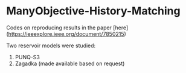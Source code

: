 # ManyObjective-History-Matching

Codes on reproducing results in the paper [here] (https://ieeexplore.ieee.org/document/7850215)

Two reservoir models were studied:

1. PUNQ-S3
2. Zagadka (made available based on request)
